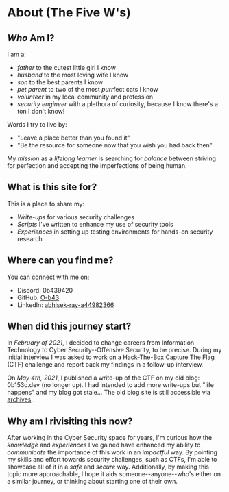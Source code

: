 # About (The Five W's)

## ***Who*** Am I?
I am a:
- *father* to the cutest little girl I know
- *husband* to the most loving wife I know
- *son* to the best parents I know
- *pet parent* to two of the most *purr*fect cats I know
- *volunteer* in my local community and profession
- *security engineer* with a plethora of curiosity, because I know there's a ton I don't know!

Words I try to live by:
- "Leave a place better than you found it"
- "Be the resource for someone now that you wish you had back then"

My *mission* as a *lifelong learner* is searching for *balance* between striving for perfection and accepting the imperfections of being human.

## **What** is this site for?
This is a place to share my:
- *Write-ups* for various security challenges
- *Scripts* I've written to enhance my use of security tools
- *Experiences* in setting up testing environments for hands-on security research

## **Where** can you find me?
You can connect with me on:
- Discord: 0b439420
- GitHub: [O-b43](https://github.com/O-b43)
- LinkedIn: [abhisek-ray-a44982366](https://www.linkedin.com/in/abhisek-ray-a44982366/)

## **When** did this journey start?
In *February of 2021*, I decided to change careers from Information Technology to Cyber Security--Offensive Security, to be precise. During my initial interview I was asked to work on a Hack-The-Box Capture The Flag (CTF) challenge and report back my findings in a follow-up interview.

On *May 4th, 2021*, I published a write-up of the CTF on my old blog: 0b153c.dev (no longer up). I had intended to add more write-ups but "life happens" and my blog got stale... The old blog site is still accessible via [archives]().

## **Why** am I rivisiting this now?
After working in the Cyber Security space for years, I'm curious how the *knowledge* and *experiences* I've gained have enhanced my ability to *communicate* the importance of this work in an *impactful* way. By pointing my skills and effort towards security challenges, such as CTFs, I'm able to showcase all of it in a *safe* and *secure* way. Additionally, by making this topic more approachable, I hope it aids someone--anyone--who's either on a similar journey, or thinking about starting one of their own.